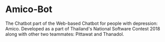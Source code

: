 # Amico-Bot

The Chatbot part of the Web-based Chatbot for people with depression: Amico.
Developed as a part of Thailand's National Software Contest 2018 along with other two teammates: Pittawat and Thanadol.
